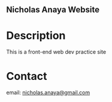 Nicholas Anaya Website
---

# Description
This is a front-end web dev practice site

# Contact
email: nicholas.anaya@gmail.com
